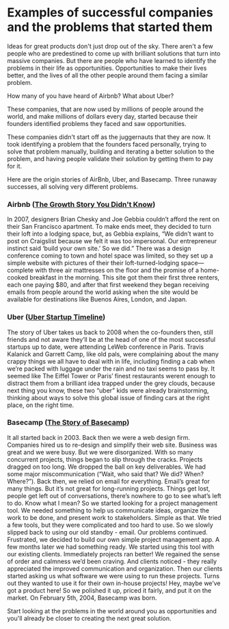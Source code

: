 # Examples of successful companies and the problems that started them

Ideas for great products don't just drop out of the sky. There aren't a few people who are predestined to come up with brilliant solutions that turn into massive companies. But there are people who have learned to identify the problems in their life as opportunities. Opportunities to make their lives better, and the lives of all the other people around them facing a similar problem.

How many of you have heard of Airbnb? What about Uber?

These companies, that are now used by millions of people around the world, and make millions of dollars every day, started because their founders identified problems they faced and saw opportunities.

These companies didn't start off as the juggernauts that they are now. It took identifying a problem that the founders faced personally, trying to solve that problem manually, building and iterating a better solution to the problem, and having people validate their solution by getting them to pay for it.

Here are the origin stories of AirBnb, Uber, and Basecamp. Three runaway successes, all solving very different problems.

### Airbnb ([The Growth Story You Didn't Know](https://growthhackers.com/growth-studies/airbnb "Airbnb: The Growth Story You Didn't Know"))
  In 2007, designers Brian Chesky and Joe Gebbia couldn’t afford the rent on their San Francisco apartment. To make ends meet, they decided to turn their loft into a lodging space, but, as Gebbia explains, “We didn’t want to post on Craigslist because we felt it was too impersonal. Our entrepreneur instinct said ‘build your own site.’ So we did.” There was a design conference coming to town and hotel space was limited, so they set up a simple website with pictures of their their loft-turned-lodging space—complete with three air mattresses on the floor and the promise of a home-cooked breakfast in the morning. This site got them their first three renters, each one paying $80, and after that first weekend they began receiving emails from people around the world asking when the site would be available for destinations like Buenos Aires, London, and Japan.
### Uber ([Uber Startup Timeline](http://uberestimate.com/timeline/ "How Uber Started"))
  The story of Uber takes us back to 2008 when the co-founders then, still friends and not aware they’ll be at the head of one of the most successful startups up to date, were attending LeWeb conference in Paris. Travis Kalanick and Garrett Camp, like old pals, were complaining about the many crappy things we all have to deal with in life, including finding a cab when we’re packed with luggage under the rain and no taxi seems to pass by. It seemed like The Eiffel Tower or Paris’ finest restaurants werent enough to distract them from a brilliant idea trapped under the grey clouds, because next thing you know, these two “uber” kids were already brainstorming, thinking about ways to solve this global issue of finding cars at the right place, on the right time.
### Basecamp ([The Story of Basecamp](https://basecamp.com/about/story "The Story of Basecamp"))
  It all started back in 2003. Back then we were a web design firm. Companies hired us to re-design and simplify their web site. Business was great and we were busy. But we were disorganized. With so many concurrent projects, things began to slip through the cracks. Projects dragged on too long. We dropped the ball on key deliverables. We had some major miscommunication (“Wait, who said that? We did? When? Where?”). Back then, we relied on email for everything. Email’s great for many things. But it’s not great for long-running projects. Things get lost, people get left out of conversations, there’s nowhere to go to see what’s left to do. Know what I mean? So we started looking for a project management tool. We needed something to help us communicate ideas, organize the work to be done, and present work to stakeholders. Simple as that. We tried a few tools, but they were complicated and too hard to use. So we slowly slipped back to using our old standby - email. Our problems continued. Frustrated, we decided to build our own simple project management app. A few months later we had something ready. We started using this tool with our existing clients. Immediately projects ran better! We regained the sense of order and calmness we’d been craving. And clients noticed - they really appreciated the improved communication and organization. Then our clients started asking us what software we were using to run these projects. Turns out they wanted to use it for their own in-house projects! Hey, maybe we’ve got a product here! So we polished it up, priced it fairly, and put it on the market. On February 5th, 2004, Basecamp was born.

Start looking at the problems in the world around you as opportunities and you'll already be closer to creating the next great solution.
